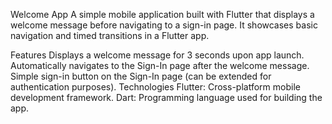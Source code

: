 Welcome App
A simple mobile application built with Flutter that displays a welcome message before navigating to a sign-in page. It showcases basic navigation and timed transitions in a Flutter app.

Features
Displays a welcome message for 3 seconds upon app launch.
Automatically navigates to the Sign-In page after the welcome message.
Simple sign-in button on the Sign-In page (can be extended for authentication purposes).
Technologies
Flutter: Cross-platform mobile development framework.
Dart: Programming language used for building the app.